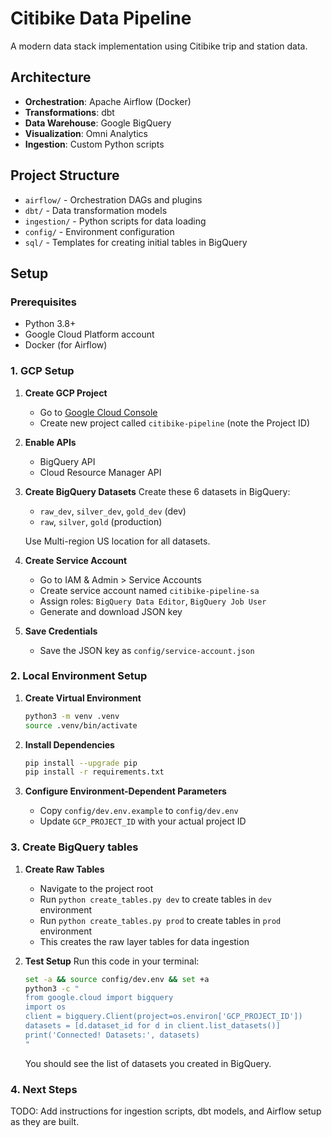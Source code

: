 # Citibike Data Pipeline

A modern data stack implementation using Citibike trip and station data.

## Architecture

- **Orchestration**: Apache Airflow (Docker)
- **Transformations**: dbt
- **Data Warehouse**: Google BigQuery
- **Visualization**: Omni Analytics
- **Ingestion**: Custom Python scripts

## Project Structure

- `airflow/` - Orchestration DAGs and plugins
- `dbt/` - Data transformation models
- `ingestion/` - Python scripts for data loading
- `config/` - Environment configuration
- `sql/` - Templates for creating initial tables in BigQuery

## Setup

### Prerequisites

- Python 3.8+
- Google Cloud Platform account
- Docker (for Airflow)

### 1. GCP Setup

1. **Create GCP Project**
   - Go to [Google Cloud Console](https://console.cloud.google.com)
   - Create new project called `citibike-pipeline` (note the Project ID)

2. **Enable APIs**
   - BigQuery API
   - Cloud Resource Manager API

3. **Create BigQuery Datasets**
   Create these 6 datasets in BigQuery:
   - `raw_dev`, `silver_dev`, `gold_dev` (dev)
   - `raw`, `silver`, `gold` (production)
   
   Use Multi-region US location for all datasets.

4. **Create Service Account**
   - Go to IAM & Admin > Service Accounts
   - Create service account named `citibike-pipeline-sa`
   - Assign roles: `BigQuery Data Editor`, `BigQuery Job User`
   - Generate and download JSON key

5. **Save Credentials**
   - Save the JSON key as `config/service-account.json`

### 2. Local Environment Setup

1. **Create Virtual Environment**
   ```bash
   python3 -m venv .venv
   source .venv/bin/activate
   ```

2. **Install Dependencies**
   ```bash
   pip install --upgrade pip
   pip install -r requirements.txt
   ```
3. **Configure Environment-Dependent Parameters**
   - Copy `config/dev.env.example` to `config/dev.env`
   - Update `GCP_PROJECT_ID` with your actual project ID

### 3. Create BigQuery tables

1. **Create Raw Tables**
   - Navigate to the project root
   - Run `python create_tables.py dev` to create tables in `dev` environment
   - Run `python create_tables.py prod` to create tables in `prod` environment
   - This creates the raw layer tables for data ingestion 

2. **Test Setup**
   Run this code in your terminal:
   ```bash
   set -a && source config/dev.env && set +a
   python3 -c "
   from google.cloud import bigquery
   import os
   client = bigquery.Client(project=os.environ['GCP_PROJECT_ID'])
   datasets = [d.dataset_id for d in client.list_datasets()]
   print('Connected! Datasets:', datasets)
   "
   ```
   You should see the list of datasets you created in BigQuery.

### 4. Next Steps
TODO: Add instructions for ingestion scripts, dbt models, and Airflow setup as they are built.

